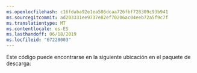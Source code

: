 ```yaml
---
ms.openlocfilehash: c16fdaba92e1ea586dcaa726fbf728309c93b941
ms.sourcegitcommit: ad203331ee9737e82ef70206ac04eeb72a5f9c7f
ms.translationtype: MT
ms.contentlocale: es-ES
ms.lasthandoff: 06/18/2019
ms.locfileid: "67228003"
---
```

Este código puede encontrarse en la siguiente ubicación en el paquete de descarga: